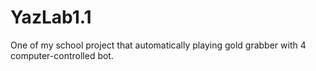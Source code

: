 # YazLab1.1
One of my school project that automatically playing gold grabber with 4 computer-controlled bot.

